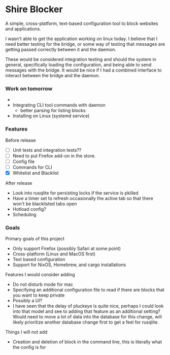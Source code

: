 # Shire Blocker
A simple, cross-platform, text-based configuration tool to block websites and applications.

I wasn't able to get the application working on linux today. I believe that I need better testing for the bridge, or some way of testing that messages are getting passed correctly between it and the daemon.

These would be considered integration testing and should the system in general, specifically loading the configuration, and being able to send messages with the bridge. It would be nice if I had a combined interface to interact between the bridge and the daemon.

### Work on tomorrow
- 
- Integrating CLI tool commands with daemon
    - better parsing for listing blocks
- Installing on Linux (systemd service)

### Features
Before release
- [ ] Unit tests and integration tests??
- [ ] Need to put Firefox add-on in the store.
- [ ] Config file
- [ ] Commands for CLI
- [x] Whitelist and Blacklist

After release
- Look into rusqlite for persisting locks if the service is pkilled
- Have a timer set to refresh occasionally the active tab so that there won't be blacklisted tabs open
- Hotload config?
- Scheduling

### Goals
Primary goals of this project
- Only support Firefox (possibly Safari at some point)
- Cross-platform (Linux and MacOS first)
- Text based configuration
- Support for NixOS, Homebrew, and cargo installations

Features I would consider adding
- Do not disturb mode for mac
- Specifying an additional configuration file to read if there are blocks that you want to keep private
- Possibly a UI?
- I have seen that the delay of pluckeye is quite nice, perhaps I could look into that model and see to adding that feature as an additional setting? Would need to move a lot of data into the database for this change, will likely prioritize another database change first to get a feel for rusqlite.

Things I will not add
- Creation and deletion of block in the command line, this is literally what the config is for

